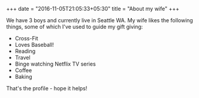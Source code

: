 +++
date = "2016-11-05T21:05:33+05:30"
title = "About my wife"
+++

We have 3 boys and currently live in Seattle WA. My wife likes the following things, some of which I've used to guide my gift giving:

* Cross-Fit
* Loves Baseball!
* Reading
* Travel
* Binge watching Netflix TV series
* Coffee
* Baking


That's the profile - hope it helps!
